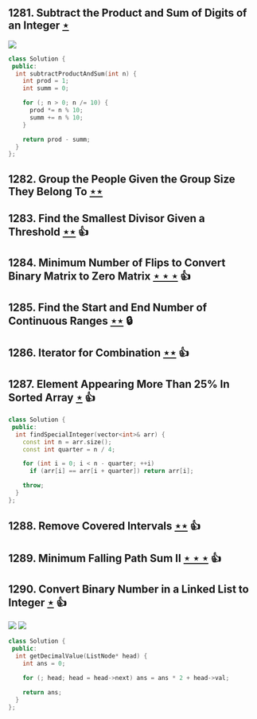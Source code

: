## 1281. Subtract the Product and Sum of Digits of an Integer [$\star$](https://leetcode.com/problems/subtract-the-product-and-sum-of-digits-of-an-integer)

![](https://img.shields.io/badge/-Math-434343.svg?style=flat-square)

```cpp
class Solution {
 public:
  int subtractProductAndSum(int n) {
    int prod = 1;
    int summ = 0;

    for (; n > 0; n /= 10) {
      prod *= n % 10;
      summ += n % 10;
    }

    return prod - summ;
  }
};
```

## 1282. Group the People Given the Group Size They Belong To [$\star\star$](https://leetcode.com/problems/group-the-people-given-the-group-size-they-belong-to)

## 1283. Find the Smallest Divisor Given a Threshold [$\star\star$](https://leetcode.com/problems/find-the-smallest-divisor-given-a-threshold) :thumbsup:

## 1284. Minimum Number of Flips to Convert Binary Matrix to Zero Matrix [$\star\star\star$](https://leetcode.com/problems/minimum-number-of-flips-to-convert-binary-matrix-to-zero-matrix) :thumbsup:

## 1285. Find the Start and End Number of Continuous Ranges [$\star\star$](https://leetcode.com/problems/find-the-start-and-end-number-of-continuous-ranges) 🔒

## 1286. Iterator for Combination [$\star\star$](https://leetcode.com/problems/iterator-for-combination) :thumbsup:

## 1287. Element Appearing More Than 25% In Sorted Array [$\star$](https://leetcode.com/problems/element-appearing-more-than-25-in-sorted-array) :thumbsup:

```cpp
class Solution {
 public:
  int findSpecialInteger(vector<int>& arr) {
    const int n = arr.size();
    const int quarter = n / 4;

    for (int i = 0; i < n - quarter; ++i)
      if (arr[i] == arr[i + quarter]) return arr[i];

    throw;
  }
};
```

## 1288. Remove Covered Intervals [$\star\star$](https://leetcode.com/problems/remove-covered-intervals) :thumbsup:

## 1289. Minimum Falling Path Sum II [$\star\star\star$](https://leetcode.com/problems/minimum-falling-path-sum-ii) :thumbsup:

## 1290. Convert Binary Number in a Linked List to Integer [$\star$](https://leetcode.com/problems/convert-binary-number-in-a-linked-list-to-integer) :thumbsup:

![](https://img.shields.io/badge/-Bit%20Manipulation-A36336.svg?style=flat-square) ![](https://img.shields.io/badge/-Linked%20List-90B44B.svg?style=flat-square)

```cpp
class Solution {
 public:
  int getDecimalValue(ListNode* head) {
    int ans = 0;

    for (; head; head = head->next) ans = ans * 2 + head->val;

    return ans;
  }
};
```
